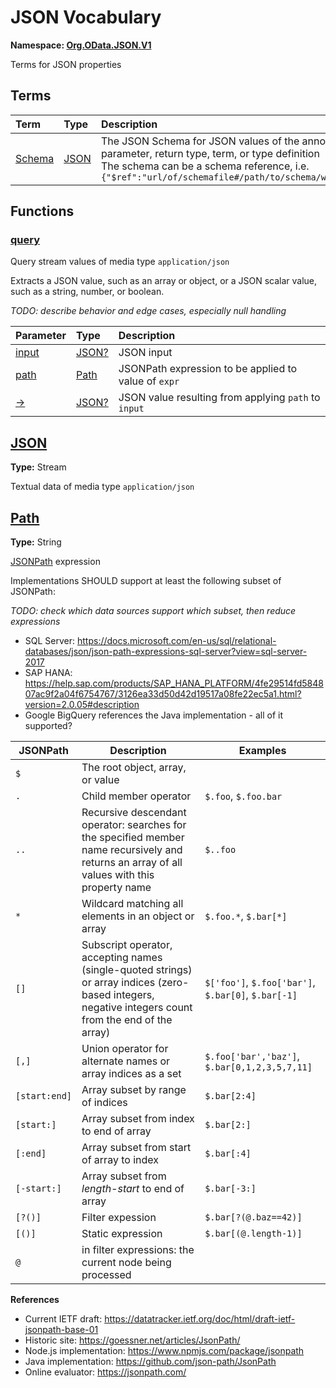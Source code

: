 # JSON Vocabulary
**Namespace: [Org.OData.JSON.V1](Org.OData.JSON.V1.xml)**

Terms for JSON properties


## Terms

Term|Type|Description
:---|:---|:----------
[Schema](./Org.OData.JSON.V1.xml#L67:~:text=<Term%20Name="-,Schema,-")|[JSON](#JSON)|<a name="Schema"></a>The JSON Schema for JSON values of the annotated property, parameter, return type, term, or type definition<br>The schema can be a schema reference, i.e. `{"$ref":"url/of/schemafile#/path/to/schema/within/schemafile"}`


## Functions

### <a name="query"></a>[query](./Org.OData.JSON.V1.xml#L75:~:text=<Function%20Name="-,query,-")

Query stream values of media type `application/json`

Extracts a JSON value, such as an array or object, or a JSON scalar value, such as a string, number, or boolean.

_TODO: describe behavior and edge cases, especially null handling_
          

Parameter|Type|Description
:--------|:---|:----------
[input](./Org.OData.JSON.V1.xml#L83:~:text=<Function%20Name="-,query,-")|[JSON?](#JSON)|JSON input
[path](./Org.OData.JSON.V1.xml#L86:~:text=<Function%20Name="-,query,-")|[Path](#Path)|JSONPath expression to be applied to value of `expr`
[&rarr;](./Org.OData.JSON.V1.xml#L89:~:text=<Function%20Name="-,query,-")|[JSON?](#JSON)|JSON value resulting from applying `path` to `input`


## <a name="JSON"></a>[JSON](./Org.OData.JSON.V1.xml#L96:~:text=<TypeDefinition%20Name="-,JSON,-")
**Type:** Stream

Textual data of media type `application/json`

## <a name="Path"></a>[Path](./Org.OData.JSON.V1.xml#L107:~:text=<TypeDefinition%20Name="-,Path,-")
**Type:** String

[JSONPath](https://datatracker.ietf.org/doc/html/draft-ietf-jsonpath-base-01) expression

Implementations SHOULD support at least the following subset of JSONPath:

_TODO: check which data sources support which subset, then reduce expressions_
- SQL Server: https://docs.microsoft.com/en-us/sql/relational-databases/json/json-path-expressions-sql-server?view=sql-server-2017
- SAP HANA: https://help.sap.com/products/SAP_HANA_PLATFORM/4fe29514fd584807ac9f2a04f6754767/3126ea33d50d42d19517a08fe22ec5a1.html?version=2.0.05#description
- Google BigQuery references the Java implementation - all of it supported?

JSONPath | Description | Examples
---------|-------------|--------
`$` | The root object, array, or value
`.` | Child member operator | `$.foo`, `$.foo.bar`
`..` | Recursive descendant operator: searches for the specified member name recursively and returns an array of all values with this property name | `$..foo`
`*` | Wildcard matching all elements in an object or array | `$.foo.*`, `$.bar[*]`
`[]` | Subscript operator, accepting names (single-quoted strings) or array indices (zero-based integers, negative integers count from the end of the array) | `$['foo']`, `$.foo['bar']`, `$.bar[0]`, `$.bar[-1]`
`[,]` | Union operator for alternate names or array indices as a set | `$.foo['bar','baz']`, `$.bar[0,1,2,3,5,7,11]`
`[start:end]` | Array subset by range of indices | `$.bar[2:4]`
`[start:]` | Array subset from index to end of array | `$.bar[2:]`
`[:end]` | Array subset from start of array to index | `$.bar[:4]`
`[-start:]` | Array subset from _length-start_ to end of array | `$.bar[-3:]`
`[?()]` | Filter expession | `$.bar[?(@.baz==42)]`
`[()]` | Static expression | `$.bar[(@.length-1)]`
`@` | in filter expressions: the current node being processed

**References**
- Current IETF draft: https://datatracker.ietf.org/doc/html/draft-ietf-jsonpath-base-01
- Historic site: https://goessner.net/articles/JsonPath/
- Node.js implementation: https://www.npmjs.com/package/jsonpath
- Java implementation: https://github.com/json-path/JsonPath
- Online evaluator: https://jsonpath.com/
          
